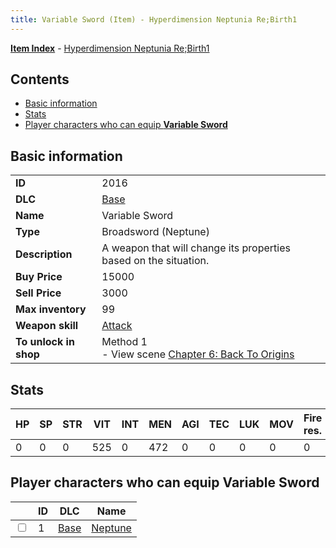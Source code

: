 ```yaml
---
title: Variable Sword (Item) - Hyperdimension Neptunia Re;Birth1
---
```


[**Item Index**](/neptunia/rb1/item/index.html) - [Hyperdimension Neptunia Re;Birth1](/neptunia/rb1)

## Contents

- [Basic information](#basic-information)
- [Stats](#stats)
- [Player characters who can equip **Variable Sword**](#player-characters-who-can-equip-variable-sword)
## Basic information

|   |   |
| -- | -- |
| **ID** | 2016 |
| **DLC** | [Base](/neptunia/rb1/dlc/1-base.html) |
| **Name** | Variable Sword |
| **Type** | Broadsword (Neptune) |
| **Description** | A weapon that will change its properties based on the situation. |
| **Buy Price** | 15000 |
| **Sell Price** | 3000 |
| **Max inventory** | 99 |
| **Weapon skill** | [Attack](/neptunia/rb1/skill/1-1-attack.html) |
| **To unlock in shop** | Method 1<br />- View scene [Chapter 6: Back To Origins](/neptunia/rb1/scene/1-607-chapter-6-back-to-origins.html) |


## Stats

| HP | SP | STR | VIT | INT | MEN | AGI | TEC | LUK | MOV | Fire res. | Ice res. | Wind res. | Lightning res. |
| -- | -- | --- | --- | --- | --- | --- | --- | --- | --- | --------- | -------- | --------- | -------------- |
| 0 | 0 | 0 | 525 | 0 | 472 | 0 | 0 | 0 | 0 | 0 | 0 | 0 | 0 |


## Player characters who can equip **Variable Sword**

|    | ID | DLC | Name |
| -- | -- | --- | ---- |
| <input type="checkbox" id="rb1-player-1-1" class="trackbox" /> | 1 | [Base](/neptunia/rb1/dlc/1-base.html) | [Neptune](/neptunia/rb1/player/1-1-neptune.html) |
